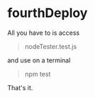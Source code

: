 # fourthDeploy
All you have to is access

>nodeTester.test.js 

and use on a terminal

>npm test

That's it.
